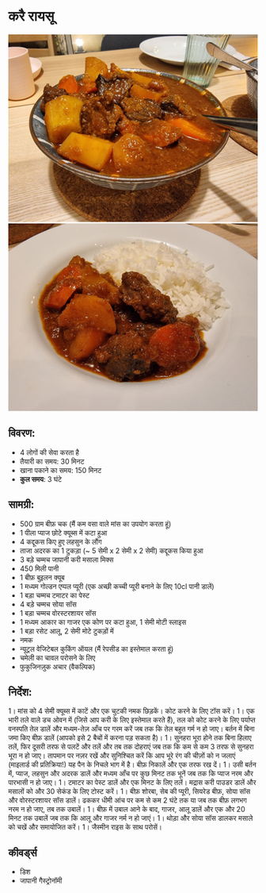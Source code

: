 # करै रायसू

![करै रायसु](https://github.com/anamorph/recettes/blob/main/photos/fr-plat-kare_raisu-01.jpg?raw=true) 
![करै रायसु](https://github.com/anamorph/recettes/blob/main/photos/fr-plat-kare_raisu-02.jpg?raw=true)

## विवरण:
* 4 लोगों की सेवा करता है
* तैयारी का समय: 30 मिनट
* खाना पकाने का समय: 150 मिनट
* **कुल समय**: 3 घंटे

## सामग्री:
* 500 ग्राम बीफ़ चक (मैं कम वसा वाले मांस का उपयोग करता हूं)
* 1 पीला प्याज छोटे क्यूब्स में कटा हुआ
* 4 कद्दूकस किए हुए लहसुन के लौंग
* ताजा अदरक का 1 टुकड़ा (~ 5 सेमी x 2 सेमी x 2 सेमी) कद्दूकस किया हुआ
* 3 बड़े चम्मच जापानी करी मसाला मिक्स
* 450 मिली पानी
* 1 बीफ़ बुइलन क्यूब
* 1 मध्यम गोल्डन एप्पल प्यूरी (एक अच्छी कच्ची प्यूरी बनाने के लिए 10cl पानी डालें)
* 1 बड़ा चम्मच टमाटर का पेस्ट
* 4 बड़े चम्मच सोया सॉस
* 1 बड़ा चम्मच वोरस्टरशायर सॉस
* 1 मध्यम आकार का गाजर एक कोण पर कटा हुआ, 1 सेमी मोटी स्लाइस
* 1 बड़ा रसेट आलू, 2 सेमी मोटे टुकड़ों में
* नमक
* न्यूट्रल वेजिटेबल कुकिंग ऑयल (मैं रेपसीड का इस्तेमाल करता हूं)
* चमेली का चावल परोसने के लिए
* फुकुजिनज़ुक अचार (वैकल्पिक)


## निर्देश:
1। मांस को 4 सेमी क्यूब्स में काटें और एक चुटकी नमक छिड़कें। कोट करने के लिए टॉस करें। 
1। एक भारी तले वाले डच ओवन में (जिसे आप करी के लिए इस्तेमाल करते हैं), तल को कोट करने के लिए पर्याप्त वनस्पति तेल डालें और मध्यम-तेज़ आँच पर गरम करें जब तक कि तेल बहुत गर्म न हो जाए। बर्तन में बिना जमा किए बीफ़ डालें (आपको इसे 2 बैचों में करना पड़ सकता है)। 
1। सुनहरा भूरा होने तक बिना हिलाए तलें, फिर दूसरी तरफ से पलटें और तलें और तब तक दोहराएं जब तक कि कम से कम 3 तरफ से सुनहरा भूरा न हो जाए। तापमान पर नज़र रखें और सुनिश्चित करें कि आप भूरे रंग की चीज़ों को न जलाएं (माइलार्ड की प्रतिक्रिया!) यह पैन के निचले भाग में है। बीफ़ निकालें और एक तरफ रख दें।
1। उसी बर्तन में, प्याज, लहसुन और अदरक डालें और मध्यम आँच पर कुछ मिनट तक भूनें जब तक कि प्याज नरम और पारभासी न हो जाए।
1। टमाटर का पेस्ट डालें और एक मिनट के लिए तलें। मद्रास करी पाउडर डालें और मसालों को और 30 सेकंड के लिए टोस्ट करें।
1। बीफ़ शोरबा, सेब की प्यूरी, सियरेड बीफ़, सोया सॉस और वोरस्टरशायर सॉस डालें। ढककर धीमी आंच पर कम से कम 2 घंटे तक या जब तक बीफ़ लगभग नरम न हो जाए, तब तक उबालें।
1। बीफ़ में उबाल आने के बाद, गाजर, आलू डालें और एक और 20 मिनट तक उबालें जब तक कि आलू और गाजर नर्म न हो जाएं। 
1। थोड़ा और सोया सॉस डालकर मसाले को चखें और समायोजित करें।
1। जैस्मीन राइस के साथ परोसें।

## कीवर्ड्स
* डिश
* जापानी गैस्ट्रोनॉमी
